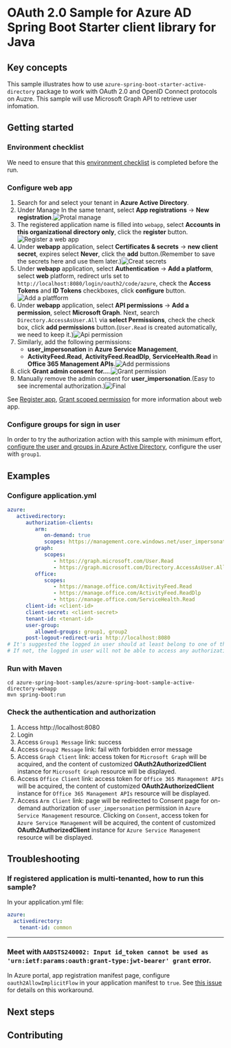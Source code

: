 # OAuth 2.0 Sample for Azure AD Spring Boot Starter client library for Java

## Key concepts
This sample illustrates how to use `azure-spring-boot-starter-active-directory` package to work with OAuth 2.0 and OpenID Connect protocols on Auzre. This sample will use Microsoft Graph API to retrieve user infomation.

## Getting started
### Environment checklist
We need to ensure that this [environment checklist][ready-to-run-checklist] is completed before the run.

### Configure web app
1. Search for and select your tenant in **Azure Active Directory**.
1. Under Manage In the same tenant, select **App registrations** -> **New registration**.![Protal manage](docs/image-protal-manage.png "Protal manage")
1. The registered application name is filled into `webapp`, select **Accounts in this organizational directory only**, click the **register** button.![Register a web app](docs/image-register-a-web-app.png "Register a web app")
1. Under **webapp** application, select **Certificates & secrets** -> **new client secret**, expires select **Never**, click the **add** button.(Remember to save the secrets here and use them later.)![Creat secrets](docs/image-creat-secrets-app.png "Creat secrets")
1. Under **webapp** application, select **Authentication** -> **Add a platform**, select **web** platform, redirect urls set to `http://localhost:8080/login/oauth2/code/azure`, check the **Access Tokens** and **ID Tokens** checkboxes, click **configure** button.![Add a platfform](docs/image-add-a-platfform.png "Add a platfform")
1. Under **webapp** application, select **API permissions** -> **Add a permission**, select **Microsoft Graph**. Next, search `Directory.AccessAsUser.All` via **select Permissions**, check the check box, click **add permissions** button.(`User.Read` is created automatically, we need to keep it.)![Api permission](docs/image-api-permissions.png "Api permission")
1. Similarly, add the following permissions: 
   - **user_impersonation** in **Azure Service Management**,
   - **ActivityFeed.Read**, **ActivityFeed.ReadDlp**, **ServiceHealth.Read** in **Office 365 Management APIs**.![Add permissions](docs/image-add-permissions.png "Add permissions")
1. click **Grant admin consent for...**.![Grant permission](docs/image-grant-permission.png "Grant permission")
11. Manually remove the admin consent for **user_impersonation**.(Easy to see incremental authorization.)![Final](docs/image-final.png "Final")

See [Register app], [Grant scoped permission] for more information about web app.

### Configure groups for sign in user
In order to try the authorization action with this sample with minimum effort, [configure the user and groups in Azure Active Directory], configure the user with `group1`.

## Examples
### Configure application.yml
```yaml
azure:
   activedirectory:
      authorization-clients:
         arm:
            on-demand: true
            scopes: https://management.core.windows.net/user_impersonation
         graph:
            scopes:
               - https://graph.microsoft.com/User.Read
               - https://graph.microsoft.com/Directory.AccessAsUser.All
         office:
            scopes:
               - https://manage.office.com/ActivityFeed.Read
               - https://manage.office.com/ActivityFeed.ReadDlp
               - https://manage.office.com/ServiceHealth.Read
      client-id: <client-id>
      client-secret: <client-secret>
      tenant-id: <tenant-id>
      user-group:
         allowed-groups: group1, group2
      post-logout-redirect-uri: http://localhost:8080
# It's suggested the logged in user should at least belong to one of the above groups
# If not, the logged in user will not be able to access any authorization controller rest APIs
```

### Run with Maven
```shell
cd azure-spring-boot-samples/azure-spring-boot-sample-active-directory-webapp
mvn spring-boot:run
```

### Check the authentication and authorization
1. Access http://localhost:8080
2. Login
3. Access `Group1 Message` link: success
4. Access `Group2 Message` link: fail with forbidden error message
5. Access `Graph Client` link: access token for `Microsoft Graph` will be acquired, and the content of customized **OAuth2AuthorizedClient** instance for `Microsoft Graph` resource will be displayed.
6. Access `Office Client` link: access token for `Office 365 Management APIs` will be acquired, the content of customized **OAuth2AuthorizedClient** instance for `Office 365 Management APIs` resource will be displayed.
7. Access `Arm Client` link: page will be redirected to Consent page for on-demand authorization of `user_impersonation` permission in `Azure Service Management` resource. Clicking on `Consent`, access token for `Azure Service Management` will be acquired, the content of customized **OAuth2AuthorizedClient** instance for `Azure Service Management` resource will be displayed.

## Troubleshooting
### If registered application is multi-tenanted, how to run this sample?
In your application.yml file:
```yaml
azure:
  activedirectory:
    tenant-id: common
```
---
### Meet with `AADSTS240002: Input id_token cannot be used as 'urn:ietf:params:oauth:grant-type:jwt-bearer' grant` error.
In Azure portal, app registration manifest page, configure `oauth2AllowImplicitFlow` in your application manifest to `true`. See [this issue] for details on this workaround.

## Next steps
## Contributing

<!-- LINKS -->
[ready-to-run-checklist]: https://github.com/Azure/azure-sdk-for-java/blob/master/sdk/spring/azure-spring-boot-samples/README.md#ready-to-run-checklist
[Register app]: https://docs.microsoft.com/azure/active-directory/develop/quickstart-register-app
[Grant scoped permission]: https://docs.microsoft.com/azure/active-directory/develop/quickstart-configure-app-access-web-apis
[configure the user and groups in Azure Active Directory]: https://docs.microsoft.com/azure/active-directory/active-directory-groups-create-azure-portal
[this issue]: https://github.com/MicrosoftDocs/azure-docs/issues/8121#issuecomment-387090099

